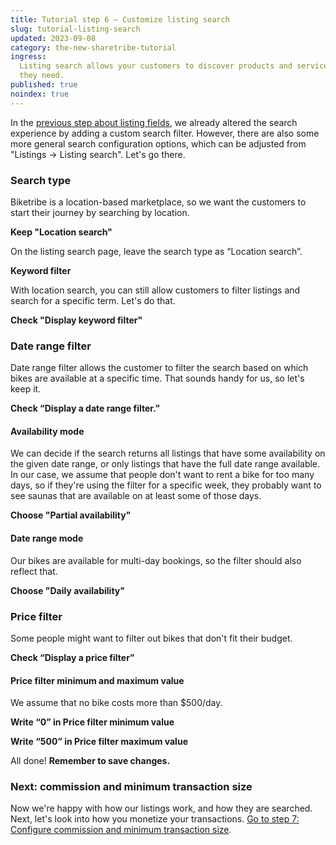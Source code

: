 ```yaml
---
title: Tutorial step 6 – Customize listing search
slug: tutorial-listing-search
updated: 2023-09-08
category: the-new-sharetribe-tutorial
ingress:
  Listing search allows your customers to discover products and services
  they need.
published: true
noindex: true
---
```


In the
[previous step about listing fields](/the-new-sharetribe/tutorial-listing-fields/),
we already altered the search experience by adding a custom search
filter. However, there are also some more general search configuration
options, which can be adjusted from "Listings → Listing search". Let's
go there.

### Search type

Biketribe is a location-based marketplace, so we want the customers to
start their journey by searching by location.

**Keep "Location search"**

On the listing search page, leave the search type as “Location search”.

**Keyword filter**

With location search, you can still allow customers to filter listings
and search for a specific term. Let's do that.

**Check "Display keyword filter"**

### Date range filter

Date range filter allows the customer to filter the search based on
which bikes are available at a specific time. That sounds handy for us,
so let's keep it.

**Check “Display a date range filter.”**

#### Availability mode

We can decide if the search returns all listings that have some
availability on the given date range, or only listings that have the
full date range available. In our case, we assume that people don't want
to rent a bike for too many days, so if they're using the filter for a
specific week, they probably want to see saunas that are available on at
least some of those days.

**Choose "Partial availability"**

#### Date range mode

Our bikes are available for multi-day bookings, so the filter should
also reflect that.

**Choose "Daily availability"**

### Price filter

Some people might want to filter out bikes that don't fit their budget.

**Check “Display a price filter”**

#### Price filter minimum and maximum value

We assume that no bike costs more than \$500/day.

**Write “0” in Price filter minimum value**

**Write “500” in Price filter maximum value**

All done! **Remember to save changes.**

### Next: commission and minimum transaction size

Now we're happy with how our listings work, and how they are searched.
Next, let's look into how you monetize your transactions.
[Go to step 7: Configure commission and minimum transaction size](/the-new-sharetribe/tutorial-commission-tx-size/).
